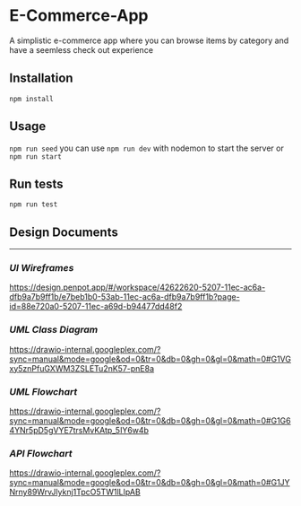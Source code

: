 # E-Commerce-App
A simplistic e-commerce app where you can browse items by category and have a seemless check out experience

## Installation
```npm install```

## Usage
```npm run seed```
you can use ```npm run dev``` with nodemon to start the server
or ```npm run start```

## Run tests
```npm run test```


## Design Documents
---
### ***UI Wireframes***
https://design.penpot.app/#/workspace/42622620-5207-11ec-ac6a-dfb9a7b9ff1b/e7beb1b0-53ab-11ec-ac6a-dfb9a7b9ff1b?page-id=88e720a0-5207-11ec-a69d-b94477dd48f2

### ***UML Class Diagram***
https://drawio-internal.googleplex.com/?sync=manual&mode=google&od=0&tr=0&db=0&gh=0&gl=0&math=0#G1VGxy5znPfuGXWM3ZSLETu2nK57-pnE8a

### ***UML Flowchart***
https://drawio-internal.googleplex.com/?sync=manual&mode=google&od=0&tr=0&db=0&gh=0&gl=0&math=0#G1G64YNr5pD5gVYE7trsMvKAtp_5IY6w4b

### ***API Flowchart***
https://drawio-internal.googleplex.com/?sync=manual&mode=google&od=0&tr=0&db=0&gh=0&gl=0&math=0#G1JYNrny89WrvJlyknj1TpcO5TW1lLIpAB
